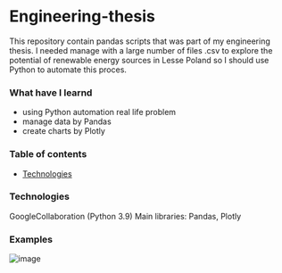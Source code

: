 # Engineering-thesis


This repository contain pandas scripts that was part of my engineering thesis.
I needed manage with a large number of files .csv to explore the potential of renewable energy sources in Lesse Poland so I should use Python to automate this proces.

### What have I learnd
  - using Python automation real life problem 
  - manage data by Pandas
  - create charts by Plotly



### Table of contents
* [Technologies](#Technologies)


### Technologies

GoogleCollaboration (Python 3.9)
    Main libraries: Pandas, Plotly
    
    
### Examples

![image](https://user-images.githubusercontent.com/63808220/114464812-8caf1580-9be6-11eb-9fbb-cb8802ceb1b1.png)

    
    



